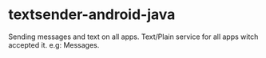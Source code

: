 # textsender-android-java
Sending messages and text on all apps. Text/Plain service for all apps witch accepted it. e.g: Messages.
